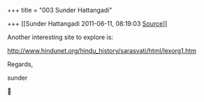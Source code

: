 +++
title = "003 Sunder Hattangadi"

+++
[[Sunder Hattangadi	2011-06-11, 08:19:03 [Source](https://groups.google.com/g/samskrita/c/IKb5ZRY1Koo)]]



Another interesting site to explore is:



<http://www.hindunet.org/hindu_history/sarasvati/html/lexorg1.htm>







Regards,



sunder



